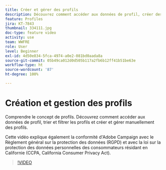```yaml
---
title: Créer et gérer des profils
description: Découvrez comment accéder aux données de profil, créer des profils, ainsi que trier et filtrer vos créations pour des fonctionnalités plus simples. Vous apprendrez également à vous conformer au Règlement général sur la protection des données (RGPD) et à la Loi sur la protection des données des consommateurs (CCPA) de Californie.
feature: Profiles
jira: KT-7843
thumbnail: 334111.jpg
doc-type: feature video
activity: use
team: WWFRE
role: User
level: Beginner
exl-id: 4d50e834-5fca-4974-a0e2-081bd0aada8a
source-git-commit: 05b49ca012d0d505b117a2fb6b12ff41b51be63e
workflow-type: ht
source-wordcount: '87'
ht-degree: 100%

---
```


# Création et gestion des profils

Comprendre le concept de profils. Découvrez comment accéder aux données de profil, trier et filtrer les profils et créer et gérer manuellement des profils.

Cette vidéo explique également la conformité d&#39;Adobe Campaign avec le Règlement général sur la protection des données (RGPD) et avec la loi sur la protection des données personnelles des consommateurs résidant en Californie (CCPA, California Consumer Privacy Act).

>[!VIDEO](https://video.tv.adobe.com/v/334111?quality=12&learn=on)
